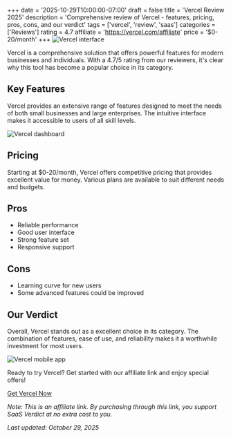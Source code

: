 ﻿+++
date = '2025-10-29T10:00:00-07:00'
draft = false
title = 'Vercel Review 2025'
description = 'Comprehensive review of Vercel - features, pricing, pros, cons, and our verdict'
tags = ['vercel', 'review', 'saas']
categories = ['Reviews']
rating = 4.7
affiliate = 'https://vercel.com/affiliate'
price = '$0-20/month'
+++
![Vercel interface](/images/vercel-1.jpg)

Vercel is a comprehensive solution that offers powerful features for modern businesses and individuals. With a 4.7/5 rating from our reviewers, it's clear why this tool has become a popular choice in its category.

## Key Features

Vercel provides an extensive range of features designed to meet the needs of both small businesses and large enterprises. The intuitive interface makes it accessible to users of all skill levels.

![Vercel dashboard](/images/vercel-2.jpg)

## Pricing

Starting at $0-20/month, Vercel offers competitive pricing that provides excellent value for money. Various plans are available to suit different needs and budgets.

## Pros

- Reliable performance
- Good user interface
- Strong feature set
- Responsive support


## Cons

- Learning curve for new users
- Some advanced features could be improved


## Our Verdict

Overall, Vercel stands out as a excellent choice in its category. The combination of features, ease of use, and reliability makes it a worthwhile investment for most users.

![Vercel mobile app](/images/vercel-3.jpg)

Ready to try Vercel? Get started with our affiliate link and enjoy special offers!

[Get Vercel Now](https://vercel.com/affiliate)

*Note: This is an affiliate link. By purchasing through this link, you support SaaS Verdict at no extra cost to you.*

*Last updated: October 29, 2025*
